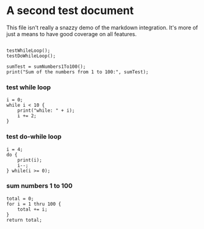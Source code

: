 # A second test document

This file isn't really a snazzy demo of the markdown integration. It's more of just a means to have good coverage on all features.

```

testWhileLoop();
testDoWhileLoop();

sumTest = sumNumbers1To100();
print("Sum of the numbers from 1 to 100:", sumTest);

```

### test while loop

```
i = 0;
while i < 10 {
    print("while: " + i);
    i += 2;
}
```

### test do-while loop

```
i = 4;
do {
    print(i);
    i--;
} while(i >= 0);
```

### sum numbers 1 to 100

```
total = 0;
for i = 1 thru 100 {
    total += i;
}
return total;
```